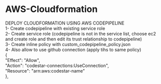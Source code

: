# AWS-Cloudformation
DEPLOY CLOUDFORMATION USING AWS CODEPIPELINE \
1- Create codepipeline with existing service role \
2- Create service role (codepipeline is not in the service list, choose ec2 and create role and then edit its trust relationship to codepipeline) \
3- Create inline policy with custom_codepipeline_policy.json \
4- Also allow to use github connection (apply tihs to same policy) \
  { \
            "Effect": "Allow", \
            "Action": "codestar-connections:UseConnection", \
            "Resource": "arn:aws:codestar-name" \
        }, 
